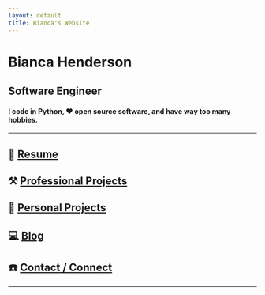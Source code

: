```yaml
---
layout: default
title: Bianca's Website
---
```


# Bianca Henderson

## Software Engineer

#### I code in Python, ❤️ open source software, and have way too many hobbies.

* * *

## 📄 [Resume](resume.md)

## ⚒️ [Professional Projects](professional_projects.md)

## 🎨 [Personal Projects](personal_projects.md)

## 💻 [Blog](https://www.iloveprimenumbers.com/)

## ☎️ [Contact / Connect](contact.md)

* * *
